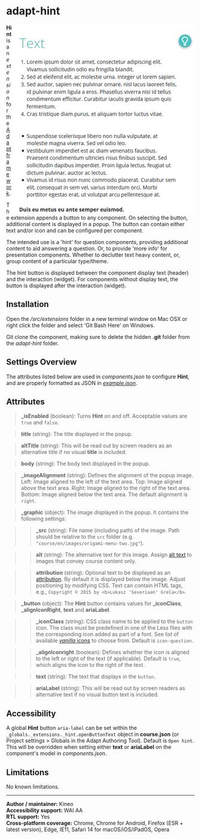 # adapt-hint

<img src="demo.gif" alt="the hint extension in action" align="right">

**Hint** is an *extension* for the [Adapt framework](https://github.com/adaptlearning/adapt_framework).

The extension appends a button to any component. On selecting the button, additional content is displayed in a popup. The button can contain either text and/or icon and can be configured per component.

The intended use is a 'hint' for question components, providing additional content to aid answering a question. Or, to provide 'more info' for presentation components. Whether to declutter text heavy content, or, group content of a particular type/theme.

The hint button is displayed between the component display text (header) and the interaction (widget). For components without display text, the button is displayed after the interaction (widget).

## Installation

Open the */src/extensions* folder in a new terminal window on Mac OSX or right click the folder and select 'Git Bash Here' on Windows.

Git clone the component, making sure to delete the hidden **.git** folder from the *adapt-hint* folder.

## Settings Overview

The attributes listed below are used in *components.json* to configure **Hint**, and are properly formatted as JSON in [*example.json*](https://github.com/cgkineo/adapt-hint/blob/master/example.json).

## Attributes

>**\_isEnabled** (boolean): Turns **Hint** on and off. Acceptable values are `true` and `false`.

>**title** (string): The title displayed in the popup.

>**altTitle** (string): This will be read out by screen readers as an alternative title if no visual **title** is included.

>**body** (string): The body text displayed in the popup.

>**\_imageAlignment** (string):
Defines the alignment of the popup image. Left: Image aligned to the left of the text area. Top: Image aligned above the text area. Right: Image aligned to the right of the text area. Bottom: Image aligned below the text area. The default alignment is `right`.

>**\_graphic** (object):
The image displayed in the popup. It contains the following settings:

>>**\_src** (string):
File name (including path) of the image. Path should be relative to the `src` folder (e.g. `"course/en/images/origami-menu-two.jpg"`).

>>**alt** (string):
The alternative text for this image. Assign [alt text](https://github.com/adaptlearning/adapt_framework/wiki/Providing-good-alt-text) to images that convey course content only.

>>**attribution** (string):
Optional text to be displayed as an [attribution](https://wiki.creativecommons.org/Best_practices_for_attribution). By default it is displayed below the image. Adjust positioning by modifying CSS. Text can contain HTML tags, e.g., `Copyright © 2015 by <b>Lukasz 'Severiaan' Grela</b>`.

>**\_button** (object): The **Hint** button contains values for **\_iconClass**, **\_alignIconRight**, **text** and **ariaLabel**.

>>**\_iconClass** (string): CSS class name to be applied to the `button` icon. The class must be predefined in one of the Less files with the corresponding icon added as part of a font. See list of available [_vanilla_ icons](https://github.com/adaptlearning/adapt-contrib-vanilla/wiki/Icons) to choose from. Default is `icon-question`.

>>**\_alignIconright** (boolean): Defines whether the icon is aligned to the left or right of the text (if applicable). Default is `true`, which aligns the icon to the right of the text.

>>**text** (string): The text that displays in the `button`.

>>**ariaLabel** (string): This will be read out by screen readers as alternative text if no visual button text is included.

## Accessibility

A global **Hint** button `aria-label` can be set within the `_globals._extensions._hint.openButtonText` object in **course.json** (or Project settings > Globals in the Adapt Authoring Tool). Default is `Open hint`. This will be overridden when setting either **text** or **ariaLabel** on the component's model in *components.json*.

## Limitations

No known limitations.

----------------------------
**Author / maintainer:**  Kineo<br>
**Accessibility support:** WAI AA<br>
**RTL support:** Yes<br>
**Cross-platform coverage:** Chrome, Chrome for Android, Firefox (ESR + latest version), Edge, IE11, Safari 14 for macOS/iOS/iPadOS, Opera<br>
